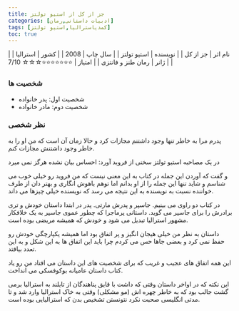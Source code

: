 ```yaml
---
title: جز از کل از استیو تولتز
categories: [ادبیات داستانی,رمان]
tags: [کمدیاسترالیا,استیو تولتز]
toc: true
---
```


| نام اثر | جز از کل |
| نویسنده | استیو تولتز |
| سال چاپ | 2008 |
| کشور | استرالیا |
| ژانر | رمان طنز و فانتزی |
| امتیاز | ⭐⭐⭐⭐⭐⭐⭐☆☆☆ 7/10 |

### شخصیت ها
- شخصیت اول: پدر خانواده
- شخصیت دوم: مادر خانواده

### نظر شخصی

پدرم مرا به خاطر تنها وجود داشتنم مجازات کرد و حالا زمان آن است که من او را به خاطر وجود داشتنش مجازات کنم. 

در یک مصاحبه  استیو تولتز سخنی از فروید آورد:
احساس بیان نشده هرگز نمی میرد

و گفت که آوردن این جمله در کتاب به این معنی نیست که من فروید رو خیلی خوب می شناسم و شاید تنها این جمله را از او بدانم اما توهم باهوش انگاری و بهتر دان از طرف خواننده نسبت به نویسنده به این نتیجه می رسد که نویسنده خیلی چیزها می داند. 

در کتاب دو راوی می بینیم. جاسپر و پدرش مارتی. پدر در ابتدا داستان خودش و تری برادرش را برای جاسپر می گوید.
داستانی پرماجرا که چطور عموی جاسپر به یک خلافکار مشهور استرالیا تبدیل می شود و خودش که همیشه مریضی بوده است.

داستان به نظر من خیلی هیجان انگیز و پر اتفاق بود اما همیشه یکپارچگی خودش رو حفظ نمی کرد و بعضی جاها حس می کردم چرا باید این اتفاق ها به این شکل و به این تعدد بیافتد.


این همه اتفاق های عجیب و غریب که برای شخصیت های این داستان می افتاد من رو یاد کتاب داستان عامیانه بوکوفسکی می انداخت.

این نکته که در اواخر داستان وقتی که داشت با قایق پناهندگان از تایلند به استرالیا برمی گشت جالب بود که به خاطر چهره اش (مو مشکلی) وقتی به خاک استرالیا وارد شد و تا مدتی انگلیسی صحبت نکرد نتونستن تشخیص بدن که استرالیایی بوده است.



